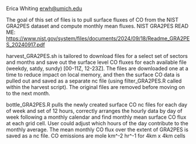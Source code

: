 Erica Whiting
erwh@umich.edu

The goal of this set of files is to pull surface fluxes of CO from the NIST GRA2PES dataset and compute monthly mean fluxes. NIST GRA2PES READ ME: https://www.nist.gov/system/files/documents/2024/09/18/Readme_GRA2PES_20240917.pdf

harvest_GRA2PES.sh is tailored to download files for a select set of sectors and months and save out the surface level CO fluxes for each available file (weekdy, satdy, sundy) [00-11Z, 12-23Z]. The files are downloaded one at a time to reduce impact on local memory, and then the surface CO data is pulled out and saved as a separate nc file (using filter_GRA2PES.R called within the harvest script). The original files are removed before moving on to the next month.

bottle_GRA2PES.R pulls the newly created surface CO nc files for each day of week and set of 12 hours, correctly arranges the hourly data by day of week following a monthly calendar and find monthly mean surface CO flux at each grid cell. User could adjust which hours of the day contribute to the monthly average. The mean monthly CO flux over the extent of GRA2PES is saved as a nc file. CO emissions are mole km^-2 hr^-1 for 4km x 4km cells

